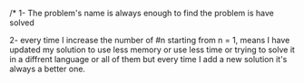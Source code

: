 /*
1- The problem's name is always enough to find the problem is have solved

2- every time I increase the number of #n starting from n = 1,
   means I have updated my solution to use less memory or use less time or trying to solve it in a diffrent language or all of them
   but every time I add a new solution it's always a better one.
